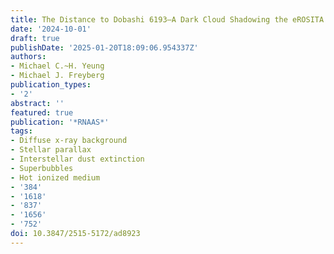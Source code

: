 ```yaml
---
title: The Distance to Dobashi 6193—A Dark Cloud Shadowing the eROSITA Bubbles
date: '2024-10-01'
draft: true
publishDate: '2025-01-20T18:09:06.954337Z'
authors:
- Michael C.~H. Yeung
- Michael J. Freyberg
publication_types:
- '2'
abstract: ''
featured: true
publication: '*RNAAS*'
tags:
- Diffuse x-ray background
- Stellar parallax
- Interstellar dust extinction
- Superbubbles
- Hot ionized medium
- '384'
- '1618'
- '837'
- '1656'
- '752'
doi: 10.3847/2515-5172/ad8923
---
```


